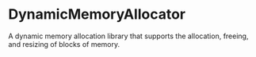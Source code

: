 # DynamicMemoryAllocator
A dynamic memory allocation library that supports the allocation, freeing, and resizing of blocks of memory.
